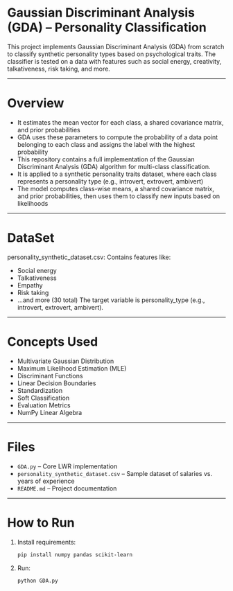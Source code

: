# Gaussian Discriminant Analysis (GDA) – Personality Classification
 
This project implements Gaussian Discriminant Analysis (GDA) from scratch to classify synthetic personality types based on psychological traits. The classifier is tested on a data with features such as social energy, creativity, talkativeness, risk taking, and more.

---

# Overview

- It estimates the mean vector for each class, a shared covariance matrix, and prior probabilities
- GDA uses these parameters to compute the probability of a data point belonging to each class and assigns the label with the highest probability
- This repository contains a full implementation of the Gaussian Discriminant Analysis (GDA) algorithm for multi-class classification.
- It is applied to a synthetic personality traits dataset, where each class represents a personality type (e.g., introvert, extrovert, ambivert)
- The model computes class-wise means, a shared covariance matrix, and prior probabilities, then uses them to classify new inputs based on likelihoods

---

# DataSet

personality_synthetic_dataset.csv: Contains features like:
- Social energy
- Talkativeness
- Empathy
- Risk taking
- ...and more (30 total)
The target variable is personality_type (e.g., introvert, extrovert, ambivert).

---

# Concepts Used

- Multivariate Gaussian Distribution
- Maximum Likelihood Estimation (MLE)
- Discriminant Functions
- Linear Decision Boundaries
- Standardization
- Soft Classification
- Evaluation Metrics
- NumPy Linear Algebra

---

# Files

- `GDA.py` – Core LWR implementation  
- `personality_synthetic_dataset.csv` – Sample dataset of salaries vs. years of experience  
- `README.md` – Project documentation

---

# How to Run

1. Install requirements:
   ```bash
   pip install numpy pandas scikit-learn
2. Run:
   ```bash
   python GDA.py
